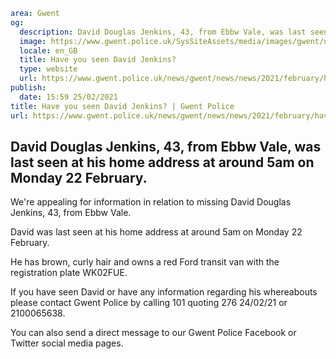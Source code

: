 ```yaml
area: Gwent
og:
  description: David Douglas Jenkins, 43, from Ebbw Vale, was last seen at his home address at around 5am on Monday 22 February.
  image: https://www.gwent.police.uk/SysSiteAssets/media/images/gwent/news/standard-news-images-bilingual/missing_soh_news_landing_page_latest_preview_image_bilingual.jpg?crop=(0,57,1250,715)&amp;w=600&amp;h=300&amp;scale=both
  locale: en_GB
  title: Have you seen David Jenkins?
  type: website
  url: https://www.gwent.police.uk/news/gwent/news/news/2021/february/have-you-seen-david-jenkins/
publish:
  date: 15:59 25/02/2021
title: Have you seen David Jenkins? | Gwent Police
url: https://www.gwent.police.uk/news/gwent/news/news/2021/february/have-you-seen-david-jenkins/
```

## David Douglas Jenkins, 43, from Ebbw Vale, was last seen at his home address at around 5am on Monday 22 February.

We're appealing for information in relation to missing David Douglas Jenkins, 43, from Ebbw Vale.

David was last seen at his home address at around 5am on Monday 22 February.

He has brown, curly hair and owns a red Ford transit van with the registration plate WK02FUE.

If you have seen David or have any information regarding his whereabouts please contact Gwent Police by calling 101 quoting 276 24/02/21 or 2100065638.

You can also send a direct message to our Gwent Police Facebook or Twitter social media pages.
